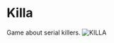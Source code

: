 # Killa
Game about serial killers.
![KILLA](https://user-images.githubusercontent.com/80617258/173720451-d220d24a-51ed-48ed-8f47-ffc24a2135ad.png)
